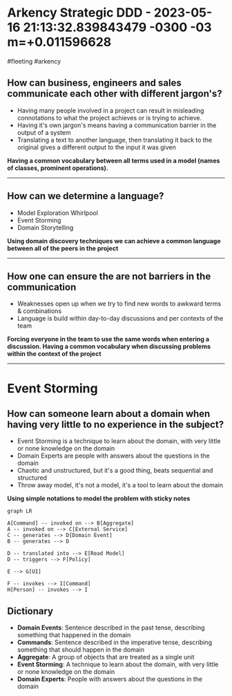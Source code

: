 # Arkency Strategic DDD  - 2023-05-16 21:13:32.839843479 -0300 -03 m=+0.011596628

#fleeting
#arkency

## How can business, engineers and sales communicate each other with different jargon's?

*   Having many people involved in a project can result in misleading connotations to what
    the project achieves or is trying to achieve.
*   Having it's own jargon's means having a communication barrier in the output of a system
*   Translating a text to another language, then translating it back to the original gives a
    different output to the input it was given

**Having a common vocabulary between all terms used in a model (names of classes,
prominent operations).**

***

## How can we determine a language?

*   Model Exploration Whirlpool
*   Event Storming
*   Domain Storytelling

**Using domain discovery techniques we can achieve a common language between all of the peers in the project**

***

## How one can ensure the are not barriers in the communication

*   Weaknesses open up when we try to find new words to awkward terms & combinations
*   Language is build within day-to-day discussions and per contexts of the team

**Forcing everyone in the team to use the same words when entering a discussion. Having a common
vocabulary when discussing problems within the context of the project**

***

# Event Storming

## How can someone learn about a domain when having very little to no experience in the subject?

*   Event Storming is a technique to learn about the domain, with very little or none knowledge on the domain
*   Domain Experts are people with answers about the questions in the domain
*   Chaotic and unstructured, but it's a good thing, beats sequential and structured
*   Throw away model, it's not a model, it's a tool to learn about the domain

**Using simple notations to model the problem with sticky notes**

```mermaid
graph LR

A[Command] -- invoked on --> B[Aggregate]
A -- invoked on --> C[External Service]
C -- generates --> D[Domain Event]
B -- generates --> D

D -- translated into --> E[Read Model]
D -- triggers --> F[Policy]

E --> G[UI]

F -- invokes --> I[Command]
H[Person] -- invokes --> I
```

## Dictionary

*   **Domain Events**: Sentence described in the past tense, describing something that happened in the domain
*   **Commands**: Sentence described in the imperative tense, describing something that should happen in the domain
*   **Aggregate**: A group of objects that are treated as a single unit
*   **Event Storming**: A technique to learn about the domain, with very little or none knowledge on the domain
*   **Domain Experts**: People with answers about the questions in the domain





